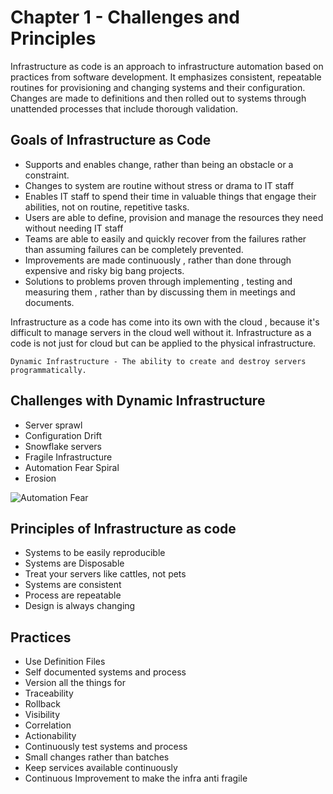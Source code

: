 # Chapter 1 - Challenges and Principles
                                     
Infrastructure as code is an approach to infrastructure automation based on practices from software development. It emphasizes consistent, repeatable routines for provisioning and changing systems and their configuration. Changes are made to definitions and then rolled out to systems through unattended processes that include thorough validation.
                    
## Goals of Infrastructure as Code
* Supports and enables change, rather than being an obstacle  or a constraint.
* Changes to system are routine without stress or drama to IT staff
* Enables IT staff to spend their time in valuable things that engage their abilities, not on routine, repetitive tasks.
* Users are able to define,  provision  and manage the resources they need without needing IT staff 
* Teams are able to easily  and quickly recover from the failures rather than assuming failures can be completely prevented.
* Improvements are made continuously , rather than done through expensive and risky big bang projects. 
* Solutions to problems proven through implementing , testing and measuring them , rather than by discussing them in meetings and documents. 

Infrastructure as a code  has come into its own with the cloud , because it's difficult to manage servers in the cloud well without it. Infrastructure as a code is not just for cloud but can be applied to the physical infrastructure. 

```Dynamic Infrastructure - The ability to create and destroy servers programmatically.```

## Challenges with Dynamic Infrastructure
* Server sprawl 
* Configuration Drift
* Snowflake servers
* Fragile Infrastructure
* Automation Fear Spiral
* Erosion

![Automation Fear](/resources/automation-fear-spiral.png)

## Principles of Infrastructure as code
* Systems to be easily reproducible 
* Systems are Disposable 
* Treat your servers like cattles, not pets
* Systems are consistent
* Process are repeatable
* Design is always changing

## Practices
* Use Definition Files
* Self documented systems and process
* Version all the things for 
* Traceability
* Rollback
* Visibility
* Correlation 
* Actionability
* Continuously test systems and process
* Small changes rather than batches
* Keep services available continuously
* Continuous Improvement to make the infra anti fragile
